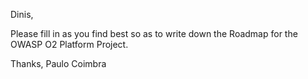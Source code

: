 Dinis,

Please fill in as you find best so as to write down the Roadmap for the
OWASP O2 Platform Project.

Thanks, Paulo Coimbra